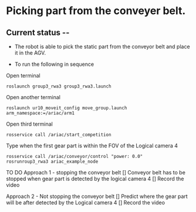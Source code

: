 # Picking part from the conveyer belt.

## Current status --

- The robot is able to pick the static part from the conveyor belt and place it in the AGV.

- To run the following in sequence


Open terminal
```
roslaunch group3_rwa3 group3_rwa3.launch
```
Open another terminal
```
roslaunch ur10_moveit_config move_group.launch arm_namespace:=/ariac/arm1
```
Open third terminal
```
rosservice call /ariac/start_competition
```
Type when the first gear part is within the FOV of the Logical camera 4
```
rosservice call /ariac/conveyor/control "power: 0.0"
rosrunroup3_rwa3 ariac_example_node
```

TO DO
Approach 1 - stopping the conveyor belt
[] Conveyor belt has to be stopped when gear part is detected by the logical camera 4
[] Record the video

Approach 2 - Not stopping the conveyor belt
[] Predict where the gear part will be after detected by the Logical camera 4
[] Record the video
